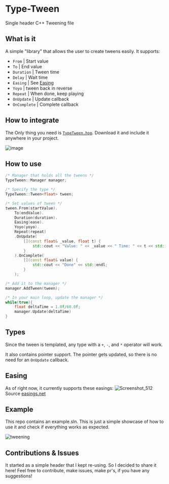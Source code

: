 # Type-Tween

Single header C++ Tweening file

## What is it

A simple "library" that allows the user to create tweens easily. It supports:
- ``From`` | Start value
- ``To`` | End value
- ``Duration`` | Tween time
- ``Delay`` | Wait time
- ``Easing`` | See [Easing](#easing)
- ``Yoyo`` | tween back in reverse
- ``Repeat`` | When done, keep playing
- ``OnUpdate`` | Update callback
- ``OnComplete`` | Complete callback

## How to integrate

The Only thing you need is [``TypeTween.hpp``](https://github.com/Sven-vh/type-tween/blob/main/TypeTween.hpp). Download it and include it anywhere in your project.

![image](https://github.com/user-attachments/assets/aed9877f-c3c2-4b61-924d-cc0d6982dd4d)

## How to use

```cpp
/* Manager that holds all the tweens */
TypeTween::Manager manager;

/* Specify the type */
TypeTween::Tween<float> tween;

/* Set values of tween */
tween.From(startValue).
	To(endValue).
	Duration(duration).
	Easing(ease).
	Yoyo(yoyo).
	Repeat(repeat)
	.OnUpdate(
		[](const float& _value, float t) {
			std::cout << "Value: " << _value << " Time: " << t << std::endl;
		}
	).OnComplete(
		[](const float& value) {
			std::cout << "Done" << std::endl;
		}
	);

/* Add it to the manager */
manager.AddTween(tween);

/* In your main loop, update the manager */
while(true){
	float deltaTime = 1.0f/60.0f;
	manager.Update(deltaTime)
}
```

## Types

Since the tween is templated, any type with a ``+``, ``-``, and ``*`` operator will work.

It also contains pointer support. The pointer gets updated, so there is no need for an ``OnUpdate`` callback.

## Easing

As of right now, it currently supports these easings:
![Screenshot_512](https://github.com/user-attachments/assets/598f65ab-aeca-4f9c-9ee4-9954a75eb951)
Source [easings.net](https://easings.net/)

## Example

This repo contains an example.sln. This is just a simple showcase of how to use it and check if everything works as expected.

![tweening](https://github.com/user-attachments/assets/f99f15cf-258d-4095-a11e-9b0472e08be1)

## Contributions & Issues

It started as a simple header that I kept re-using. So I decided to share it here!
Feel free to contribute, make issues, make pr's, if you have any suggestions!
